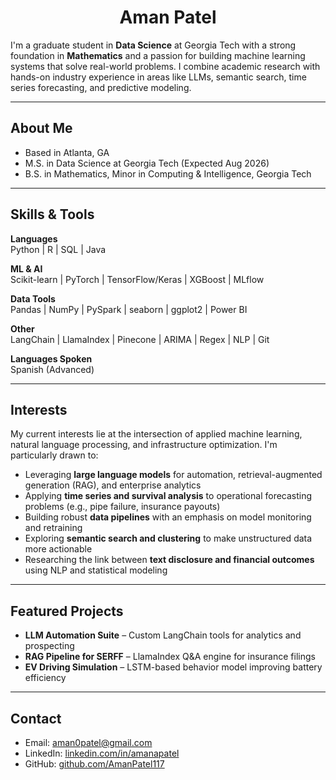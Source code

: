 <h1 align="center">Aman Patel</h1>


I'm a graduate student in **Data Science** at Georgia Tech with a strong foundation in **Mathematics** and a passion for building machine learning systems that solve real-world problems. I combine academic research with hands-on industry experience in areas like LLMs, semantic search, time series forecasting, and predictive modeling.

---

## About Me

- Based in Atlanta, GA  
- M.S. in Data Science at Georgia Tech (Expected Aug 2026)  
- B.S. in Mathematics, Minor in Computing & Intelligence, Georgia Tech  

---

## Skills & Tools

**Languages**  
Python | R | SQL | Java  

**ML & AI**  
Scikit-learn | PyTorch | TensorFlow/Keras | XGBoost | MLflow  

**Data Tools**  
Pandas | NumPy | PySpark | seaborn | ggplot2 | Power BI  

**Other**  
LangChain | LlamaIndex | Pinecone | ARIMA | Regex | NLP | Git

**Languages Spoken**  
Spanish (Advanced)

---

## Interests

My current interests lie at the intersection of applied machine learning, natural language processing, and infrastructure optimization. I'm particularly drawn to:

- Leveraging **large language models** for automation, retrieval-augmented generation (RAG), and enterprise analytics  
- Applying **time series and survival analysis** to operational forecasting problems (e.g., pipe failure, insurance payouts)  
- Building robust **data pipelines** with an emphasis on model monitoring and retraining  
- Exploring **semantic search and clustering** to make unstructured data more actionable  
- Researching the link between **text disclosure and financial outcomes** using NLP and statistical modeling

---

## Featured Projects

- **LLM Automation Suite** – Custom LangChain tools for analytics and prospecting  
- **RAG Pipeline for SERFF** – LlamaIndex Q&A engine for insurance filings  
- **EV Driving Simulation** – LSTM-based behavior model improving battery efficiency  

---

## Contact

- Email: aman0patel@gmail.com  
- LinkedIn: [linkedin.com/in/amanapatel](https://linkedin.com/in/amanapatel)  
- GitHub: [github.com/AmanPatel117](https://github.com/AmanPatel117)
